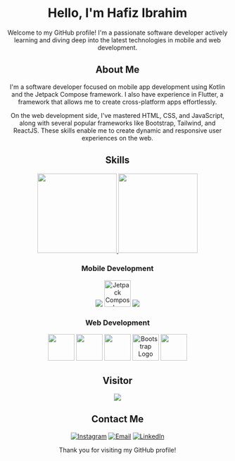 <!-- Header Section -->
<div align="center">

# Hello, I'm Hafiz Ibrahim

Welcome to my GitHub profile! I'm a passionate software developer actively learning and diving deep into the latest technologies in mobile and web development.

## About Me

I'm a software developer focused on mobile app development using Kotlin and the Jetpack Compose framework. I also have experience in Flutter, a framework that allows me to create cross-platform apps effortlessly.

On the web development side, I've mastered HTML, CSS, and JavaScript, along with several popular frameworks like Bootstrap, Tailwind, and ReactJS. These skills enable me to create dynamic and responsive user experiences on the web.

<!-- Skills Section -->
## Skills

<a href="https://github.com/hafizzibrahim">
  <img height="180em" src="https://github-readme-stats-eight-theta.vercel.app/api?username=hafizzibrahim&show_icons=true&theme=algolia&include_all_commits=true&count_private=true"/>
  <img height="180em" src="https://github-readme-stats-eight-theta.vercel.app/api/top-langs/?username=hafizzibrahim&layout=compact&langs_count=8&theme=algolia"/>
</a>

### Mobile Development
<div>
  <img src="https://img.icons8.com/color/48/000000/kotlin.png"/> 
  <img src="https://i.ibb.co/Nxjd7GM/jetpack-compose-icon-RGB.png" alt="Jetpack Compose Logo" width="60"/>
  <img src="https://img.icons8.com/color/48/000000/flutter.png"/>
</div>

### Web Development
<div>
  <img src="https://img.icons8.com/color/48/000000/html-5.png" width="60"/>
  <img src="https://img.icons8.com/color/48/000000/css3.png" width="60"/>
  <img src="https://img.icons8.com/color/48/000000/javascript.png" width="60"/>
  <img src="https://getbootstrap.com/docs/5.0/assets/brand/bootstrap-logo.svg" alt="Bootstrap Logo" width="60"/>
  <img src="https://img.icons8.com/color/48/000000/react-native.png" width="60"/>
</div>

<!-- Visitor Counter Section -->
## Visitor
<div>
    <img src="https://profile-counter.glitch.me/hafizzibrahim/count.svg?"  /> <br>
</div>

<!-- Contact Me Section -->
## Contact Me
[![Instagram](https://img.shields.io/badge/Instagram-%23E4405F.svg?&style=for-the-badge&logo=instagram&logoColor=white)](https://www.instagram.com/hafizibrahimm_/?hl=id)
[![Email](https://img.shields.io/badge/Email-%230077B5.svg?&style=for-the-badge&logo=gmail&logoColor=white)](mailto:hafizzibrahimm0@gmail.com)
[![LinkedIn](https://img.shields.io/badge/LinkedIn-%230077B5.svg?&style=for-the-badge&logo=linkedin&logoColor=white)](https://www.linkedin.com/in/hafiz-ibrahim-1b142628a/)
<br>

Thank you for visiting my GitHub profile!
</div>
